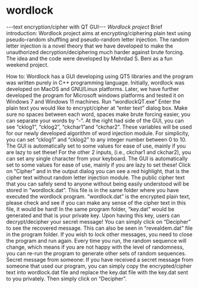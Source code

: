 # wordlock
---text encryption/cipher with QT GUI---
*Wordlock project*
Brief introduction:
Wordlock project aims at encrypting/ciphering plain text using pseudo-random shuffling and pseudo-random letter injection. The random letter injection is a novel theory that we have developed to make the unauthorized decryption/deciphering much harder against brute forcing. 
The idea and the code were developed by Mehrdad S. Beni as a fun weekend project. 

How to:
Wordlock has a GUI developing using QT5 libraries and the program was written purely in C++ programming language. Initially, wordlock was developed on MacOS and GNU/Linux platforms. Later, we have further developed the program for Microsoft windows platforms and tested it on Windows 7 and Windows 11 machines. 
Run “wordlockQT.exe”
Enter the plain text you would like to encrypt/cipher at “enter text” dialog box.
Make sure no spaces between each word, spaces make brute forcing easier, you can separate your words by “-”.
At the right had side of the GUI, you can see “cklog1”, “cklog2”, “ckchar1”and “ckchar2”. These variables will be used for our newly developed algorithm of word injection module.
For simplicity, you can set “cklog1” and “cklog2” to any integer number between 0 to 10. The GUI is automatically set to some values for ease of use, mainly if you are lazy to set these! 
For the other 2 inputs, (i.e., ckchar1 and ckchar2), you can set any single character from your keyboard. The GUI is automatically set to some values for ease of use, mainly if you are lazy to set these!
Click on “Cipher” and in the output dialog you can see a red highlight, that is the cipher text without random letter injection module. The public cipher text that you can safely send to anyone without being easily understood will be stored in “wordlock.dat”. 
This file is in the same folder where you have executed the wordlock program. 
“wordlock.dat” is the encrypted plain text, please check and see if you can make any sense of the cipher text in this file, it would be hard!
In the same program folder, “key.dat” would be generated and that is your private key. Upon having this key, users can decrypt/decipher your secret message! 
You can simply click on “Decipher” to see the recovered message. This can also be seen in “revealdem.dat” file in the program folder. 
If you wish to lock other messages, you need to close the program and run again.
Every time you run, the random sequence will change, which means if you are not happy with the level of randomness, you can re-run the program to generate other sets of random sequences. 
Secret message from someone:
If you have received a secret message from someone that used our program, you can simply copy the encrypted/cipher text into wordlock.dat file and replace the key.dat file with the key.dat sent to you privately. Then simply click on “Decipher”.
